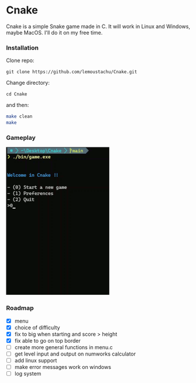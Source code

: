 # Cnake
Cnake is a simple Snake game made in C. It will work in Linux and Windows, maybe MacOS. I'll do it on my free time.

### Installation

Clone repo:
```shell
git clone https://github.com/lemoustachu/Cnake.git
```

Change directory:
```shell
cd Cnake
```

and then:
```bash
make clean
make
```

### Gameplay

<img src="assets/gameplay.gif" alt="gameplay" width="282"/> 

### Roadmap

- [x] menu
- [x] choice of difficulty
- [x] fix to big when starting and score > height
- [x] fix able to go on top border
- [ ] create more general functions in menu.c
- [ ] get level input and output on numworks calculator
- [ ] add linux support
- [ ] make error messages work on windows
- [ ] log system
